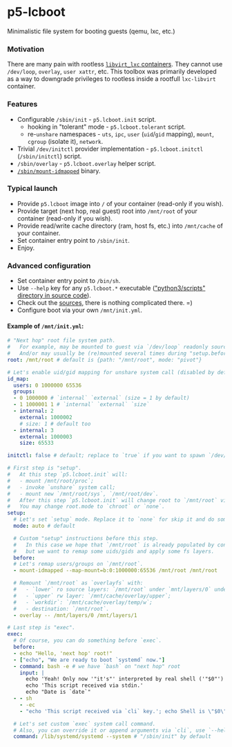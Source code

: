 # p5-lcboot
Minimalistic file system for booting guests (qemu, lxc, etc.)

### Motivation
There are many pain with rootless [`libvirt_lxc` containers](https://libvirt.org/drvlxc.html).
They cannot use `/dev/loop`, `overlay`, `user xattr`, etc.
This toolbox was primarily developed as a way to downgrade privileges to rootless inside a rootfull `lxc-libvirt` container.

### Features
- Configurable `/sbin/init` - `p5.lcboot.init` script.
  - hooking in "tolerant" mode - `p5.lcboot.tolerant` script.
  - re-`unshare` namespaces - `uts`, `ipc`, `user` (`uid`/`gid` mapping), `mount`, `cgroup` (isolate it), `network`.
- Trivial `/dev/initctl` provider implementation - `p5.lcboot.initctl` (`/sbin/initctl`) script.
- `/sbin/overlay` - `p5.lcboot.overlay` helper script.
- [`/sbin/mount-idmapped`](https://github.com/brauner/mount-idmapped) binary.

### Typical launch
- Provide `p5.lcboot` image into `/` of your container (read-only if you wish).
- Provide target (next hop, real guest) root into `/mnt/root` of your container (read-only if you wish).
- Provide read/write cache directory (ram, host fs, etc.) into `/mnt/cache` of your container.
- Set container entry point to `/sbin/init`.
- Enjoy.

### Advanced configuration
- Set container entry point to `/bin/sh`.
- Use `--help` key for any `p5.lcboot.*` executable (["python3/scripts" directory in source code](python3/scripts)).
- Check out the [sources](python3), there is nothing complicated there. =)
- Configure boot via your own `/mnt/init.yml`.

#### Example of `/mnt/init.yml`:
```yaml
# "Next hop" root file system path.
#   For example, may be mounted to guest via `/dev/loop` readonly source.
#   And/or may usually be (re)mounted several times during "setup.before" step.
root: /mnt/root # default is {path: "/mnt/root", mode: "pivot"}

# Let's enable uid/gid mapping for unshare system call (disabled by default).
id_map:
  users: 0 1000000 65536
  groups:
  - 0 1000000 # `internal` `external` (size = 1 by default)
  - 1 1000001 1 # `internal` `external` `size`
  - internal: 2
    external: 1000002
    # size: 1 # default too
  - internal: 3
    external: 1000003
    size: 65533

initctl: false # default; replace to `true` if you want to spawn `/dev/initctl` (via `p5.lcboot.initctl`) right now

# First step is "setup".
#   At this step `p5.lcboot.init` will:
#   - mount /mnt/root/proc`;
#   - invoke `unshare` system call;
#   - mount new `/mnt/root/sys`, `/mnt/root/dev`.
#   After this step `p5.lcboot.init` will change root to `/mnt/root` via `pivot_root` system call.
#   You may change root.mode to `chroot` or `none`.
setup:
  # Let's set `setup` mode. Replace it to `none` for skip it and do some in `before` and `exec.before`.
  mode: auto # default

  # Custom "setup" instructions before this step.
  #   In this case we hope that `/mnt/root` is already populated by container owner,
  #   but we want to remap some uids/gids and apply some fs layers.
  before:
  # Let's remap users/groups on `/mnt/root`.
  - mount-idmapped --map-mount=b:0:1000000:65536 /mnt/root /mnt/root

  # Remount `/mnt/root` as `overlayfs` with:
  #   - `lower` ro source layers: `/mnt/root` under `mnt/layers/0` under `/mnt/layers/1`;
  #   - `upper` rw layer: `/mnt/cache/overlay/upper`;
  #   - `workdir`: `/mnt/cache/overlay/temp/w`;
  #   - destination: `/mnt/root`.
  - overlay -- /mnt/layers/0 /mnt/layers/1

# Last step is "exec".
exec:
  # Of course, you can do something before `exec`.
  before:
  - echo "Hello, 'next hop' root!"
  - ["echo", "We are ready to boot `systemd` now."]
  - command: bash -e # we have `bash` on "next hop" root
    input: |
      echo 'Yeah! Only now '"it's"' interpreted by real shell ('"$0"')!'
      echo 'This script received via stdin.'
      echo "Date is `date`"
  - - sh
    - -ec
    - "echo 'This script received via `cli` key.'; echo Shell is \"$0\"; echo \"Date is `date`\""

  # Let's set custom `exec` system call command.
  # Also, you can override it or append arguments via `cli`, use `--help` key.
  command: /lib/systemd/systemd --system # "/sbin/init" by default
```
